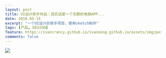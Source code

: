 ```yaml
---
layout: post
title: UI设计练手作品：其实这是一个无聊的电商APP...
date: 2018-05-15
excerpt: "一个UI设计的练手项目，使用sketch制作"
tags: [产品, DESIGN]
feature: https://ivancrancy.github.io/ivanming.github.io/assets/img/post_image/features/7.png
comments: false
---
```


![](https://ivancrancy.github.io/ivanming.github.io/assets/img/post_image/0515Ecommerce/home.png)